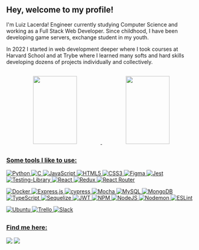 ## Hey, welcome to my profile!

I'm Luiz Lacerda! Engineer currently studying Computer Science and working as a Full Stack Web Developer. Since childhood, I have been developing game servers, exchange student in my youth.

In 2022 I started in web development deeper where I took courses at Harvard School and at Trybe where I learned many softs and hard skills developing dozens of projects individually and collectively.
##
                                                               
<div align="center">
  <a href="https://github.com/luizlacerdam">
  <img height="180em" width="48%" src="https://github-readme-stats.vercel.app/api?username=luizlacerdam&show_icons=true&theme=tokyonight&include_all_commits=true&count_private=true"/>
    <img height="180em" width="48%" src="https://github-readme-stats.vercel.app/api/top-langs/?username=luizlacerdam&layout=compact&langs_count=7&theme=tokyonight"/>  
</div>

##  
  
### Some tools I like to use:

<!-- <div style="display: inline_block"><br>
 <img align="center" alt="luizlacerdam-Js" height="30" width="40" src="https://raw.githubusercontent.com/devicons/devicon/master/icons/javascript/javascript-plain.svg">
 <img align="center" alt="luizlacerdam-HTML" height="30" width="40" src="https://raw.githubusercontent.com/devicons/devicon/master/icons/html5/html5-original.svg">
 <img align="center" alt="luizlacerdam-CSS" height="30" width="40" src="https://raw.githubusercontent.com/devicons/devicon/master/icons/css3/css3-original.svg">
 
</div> -->
  <!-- <h3 align=center>Front-End</h3>

--- -->
<!-- <div aling-center> -->
<!-- 
  ![Git](https://img.shields.io/badge/git-%23F05033.svg?style=for-the-badge&logo=git&logoColor=white)
  ![GitHub](https://img.shields.io/badge/github-%23121011.svg?style=for-the-badge&logo=github&logoColor=white) -->
  ![Python](https://img.shields.io/badge/Python-14354C?style=for-the-badge&logo=python&logoColor=white)
  ![C](https://img.shields.io/badge/C-00599C?style=for-the-badge&logo=c&logoColor=white)
  ![JavaScript](https://img.shields.io/badge/javascript-%23323330.svg?style=for-the-badge&logo=javascript&logoColor=%23F7DF1E)
  ![HTML5](https://img.shields.io/badge/html5-%23E34F26.svg?style=for-the-badge&logo=html5&logoColor=white)
  ![CSS3](https://img.shields.io/badge/css3-%231572B6.svg?style=for-the-badge&logo=css3&logoColor=white)
  ![Figma](https://img.shields.io/badge/figma-%23F24E1E.svg?style=for-the-badge&logo=figma&logoColor=white)
  ![Jest](https://img.shields.io/badge/-jest-%23C21325?style=for-the-badge&logo=jest&logoColor=white)
  ![Testing-Library](https://img.shields.io/badge/-TestingLibrary-%23E33332?style=for-the-badge&logo=testing-library&logoColor=white)
  ![React](https://img.shields.io/badge/react-%2320232a.svg?style=for-the-badge&logo=react&logoColor=%2361DAFB)
  ![Redux](https://img.shields.io/badge/redux-%23593d88.svg?style=for-the-badge&logo=redux&logoColor=white)
  ![React Router](https://img.shields.io/badge/React_Router-CA4245?style=for-the-badge&logo=react-router&logoColor=white)
  
<!-- </div> -->

<!-- <h3>Back-End</h3>

--- -->

![Docker](https://img.shields.io/badge/docker-%230db7ed.svg?style=for-the-badge&logo=docker&logoColor=white)
![Express.js](https://img.shields.io/badge/express.js-%23404d59.svg?style=for-the-badge&logo=express&logoColor=%2361DAFB)
![cypress](https://img.shields.io/badge/-cypress-%23E5E5E5?style=for-the-badge&logo=cypress&logoColor=058a5e)
![Mocha](https://img.shields.io/badge/-mocha-%238D6748?style=for-the-badge&logo=mocha&logoColor=white)
![MySQL](https://img.shields.io/badge/mysql-%2300f.svg?style=for-the-badge&logo=mysql&logoColor=white)
![MongoDB](https://img.shields.io/badge/MongoDB-%234ea94b.svg?style=for-the-badge&logo=mongodb&logoColor=white)
![TypeScript](https://img.shields.io/badge/typescript-%23007ACC.svg?style=for-the-badge&logo=typescript&logoColor=white)
![Sequelize](https://img.shields.io/badge/Sequelize-52B0E7?style=for-the-badge&logo=Sequelize&logoColor=white)
![JWT](https://img.shields.io/badge/JWT-black?style=for-the-badge&logo=JSON%20web%20tokens)
![NPM](https://img.shields.io/badge/NPM-%23CB3837.svg?style=for-the-badge&logo=npm&logoColor=white)
![NodeJS](https://img.shields.io/badge/node.js-6DA55F?style=for-the-badge&logo=node.js&logoColor=white)
![Nodemon](https://img.shields.io/badge/NODEMON-%23323330.svg?style=for-the-badge&logo=nodemon&logoColor=%BBDEAD)
![ESLint](https://img.shields.io/badge/ESLint-4B3263?style=for-the-badge&logo=eslint&logoColor=white)
<!-- ![Swagger](https://img.shields.io/badge/-Swagger-%23Clojure?style=for-the-badge&logo=swagger&logoColor=white) -->

![Ubuntu](https://img.shields.io/badge/Ubuntu-E95420?style=for-the-badge&logo=ubuntu&logoColor=white)
![Trello](https://img.shields.io/badge/Trello-%23026AA7.svg?style=for-the-badge&logo=Trello&logoColor=white)
![Slack](https://img.shields.io/badge/Slack-4A154B?style=for-the-badge&logo=slack&logoColor=white)


<!--   <div style="display: inline_block"><br>
    <a href="https://www.google.com/search?q=javascript">     
      <img 
        align="center"
        alt="javascript-icon"
        src="https://img.shields.io/badge/javascript-%23323330.svg?style=for-the-badge&logo=javascript&logoColor=%23F7DF1E"
      />
    </a>
   <a href="https://www.google.com/search?q=html">
     <img align="center" alt="Icon-HTML"
      src="https://img.shields.io/badge/html5-%23E34F26.svg?style=for-the-badge&logo=html5&logoColor=white"></a>
   <a href="https://www.google.com/search?q=css">
      <img align="center" alt="Icon-CSS" height="30" width="40"
       src="https://raw.githubusercontent.com/devicons/devicon/master/icons/css3/css3-original.svg"></a>
   <a href="https://www.google.com/search?q=jest">
     <img align="center" alt="Icon-Jest" height="30" width="40"
      src="https://cdn.jsdelivr.net/gh/devicons/devicon/icons/jest/jest-plain.svg"></a>
   <a href="https://www.google.com/search?q=react">
      <img align="center" alt="Icon-React" height="30" width="40"
       src="https://cdn.jsdelivr.net/gh/devicons/devicon/icons/react/react-original.svg" /></a>
   <a href="https://www.google.com/search?q=redux">
      <img align="center" alt="Icon-Redux" height="30" width="40"
       src="https://cdn.jsdelivr.net/gh/devicons/devicon/icons/redux/redux-original.svg" /></a>
   <a href="https://www.google.com/search?q=reactrouter">
     <img align="center" alt="Icon-ReactRouter" height="30" width="40"
      src="https://reactrouter.com/_brand/react-router-mark-color.png"></a>
   <a href="https://www.google.com/search?q=react+testing+libray">
     <img align="center" alt="Icon-RTL" height="30" width="40"
      src="https://api.iconify.design/logos/testing-library.svg"></a>
   <a href="https://www.google.com/search?q=trello">
     <img align="center" alt="Icon-Trello" height="30" width="40"
      src="https://cdn.jsdelivr.net/gh/devicons/devicon/icons/trello/trello-plain.svg" ></a>
   <a href="https://www.google.com/search?q=slack">
     <img align="center" alt="Icon-Slack" height="30" width="40"
      src="https://cdn.jsdelivr.net/gh/devicons/devicon/icons/slack/slack-original.svg" ></a>
  </div> -->

##

### Find me here:

<div> 
  <a href = "mailto:luizlacerdam.dev@gmail.com"><img
      src="https://img.shields.io/badge/luizlacerdam.dev@gmail.com-D14836?style=for-the-badge&logo=gmail&logoColor=white"></a>
  <a href = "https://www.linkedin.com/in/luizlacerdam"> <img src="https://img.shields.io/badge/-LinkedIn-%230077B5?style=for-the-badge&logo=linkedin&logoColor=white" target="_blank"></a> 
  
##

 
</div>
  
